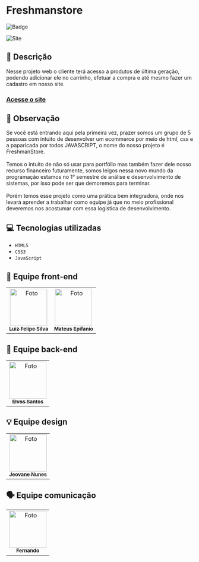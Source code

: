 # Freshmanstore

![Badge](https://img.shields.io/static/v1?label=STATUS&message=EM%20ANDAMENTO&color=blue&style=for-the-badge)             

<img src="https://freshmanstore.github.io/freshmanstore/images/site.png" alt="Site">

## 📄 Descrição
Nesse projeto web o cliente terá acesso a produtos de última geração, podendo adicionar ele no carrinho, efetuar a compra e até mesmo fazer um cadastro em nosso site.

### <a href="https://freshmanstore.github.io/freshmanstore">Acesse o site</a>

## 📑 Observação
Se você está entrando aqui pela primeira vez, prazer somos um grupo de 5 pessoas com intuito de desenvolver um ecommerce por meio de html, css e a paparicada por todos JAVASCRIPT, o nome do nosso projeto é FreshmanStore.
<br><br>
Temos o intuito de não só usar para portfólio mas também fazer dele nosso recurso financeiro futuramente, somos leigos nessa novo mundo da programação estamos no 1° semestre de análise e desenvolvimento de sistemas, por isso pode ser que demoremos para terminar.
<br><br>
 Porém temos esse projeto como uma prática bem integradora, onde nos levará aprender a trabalhar como equipe já que no meio profissional deveremos nos acostumar com essa logistica de desenvolvimento.

## 💻 Tecnologias utilizadas

- ``HTML5``
- ``CSS3``
- ``JavaScript``

## 🌌 Equipe front-end


<table>
  <tr>
    <td align="center">
      <a href="https://github.com/luizfelipe9627">
        <img src="https://github.com/luizfelipe9627.png" width="100px;" alt="Foto"/><br>
        <sub>
          <b>Luiz Felipe Silva</b>
        </sub>
      </a>
    </td>
   
   <td align="center">
      <a href="https://github.com/Mateus223-ti">
        <img src="https://github.com/Mateus223-ti.png" width="100px;" alt="Foto"/><br>
        <sub>
          <b>Mateus Epifanio</b>
        </sub>
      </a>
    </td>
  </tr>
</table>

## 🔧 Equipe back-end

<table>
  <tr>
    <td align="center">
      <a href="https://github.com/elves-dev">
        <img src="https://github.com/elves-dev.png" width="100px;" alt="Foto"/><br>
        <sub>
          <b>Elves Santos</b>
        </sub>
      </a>
    </td>
  </tr>
</table>

## 💡 Equipe design

<table>
  <tr>
    <td align="center">
      <a href="https://github.com/Aoong">
        <img src="https://github.com/Aoong.png" width="100px;" alt="Foto"/><br>
        <sub>
          <b>Jeovane Nunes</b>
        </sub>
      </a>
    </td>
  </tr>
</table>

## 🗣️ Equipe comunicação 

<table>
  <tr>
    <td align="center">
      <a href="https://github.com/..">
        <img src="https://github.com/..." width="100px;" alt="Foto"/><br>
        <sub>
          <b>Fernando</b>
        </sub>
      </a>
    </td>
  </tr>
</table>
